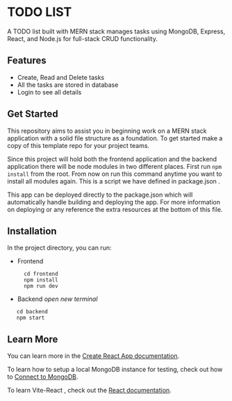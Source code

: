 # TODO LIST

 A TODO list built with MERN stack manages tasks using MongoDB, Express, React, and Node.js for full-stack CRUD functionality.
## Features
- Create, Read and Delete tasks
- All the tasks are stored in database
- Login to see all details
## Get Started
This repository aims to assist you in beginning work on a MERN stack application with a solid file structure as a foundation. To get started make a copy of this template repo for your project teams.

Since this project will hold both the frontend application and the backend application there will be node modules in two different places. First run `npm install` from the root. From now on run this command anytime you want to install all modules again. This is a script we have defined in package.json .

This app can be deployed directly to the package.json which will automatically handle building and deploying the app. For more information on deploying or any reference the extra resources at the bottom of this file.
## Installation 
In the project directory, you can run:

- Frontend
  ``` 
    cd frontend
    npm install
    npm run dev
    ```
- Backend
  *open new terminal*
```
   cd backend
   npm start
```

## Learn More

You can learn more in the [Create React App documentation](https://facebook.github.io/create-react-app/docs/getting-started).

To learn how to setup a local MongoDB instance for testing, check out how to [Connect to MongoDB](https://docs.mongodb.com/guides/server/drivers/).

To learn Vite-React , check out the [React documentation](https://v3.vitejs.dev/guide/).
